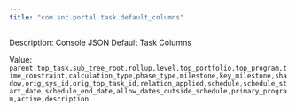 ```yaml
---
title: "com.snc.portal.task.default_columns"
---
```


Description: Console JSON Default Task Columns

Value: `parent,top_task,sub_tree_root,rollup,level,top_portfolio,top_program,time_constraint,calculation_type,phase_type,milestone,key_milestone,shadow,orig_sys_id,orig_top_task_id,relation_applied,schedule,schedule_start_date,schedule_end_date,allow_dates_outside_schedule,primary_program,active,description`